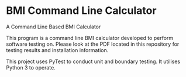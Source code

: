 # BMI Command Line Calculator
A Command Line Based BMI Calculator

This program is a command line BMI calculator developed to perform software testing on. Please look at the PDF located in this repository for testing results and installation information.

This project uses PyTest to conduct unit and boundary testing. It utilises Python 3 to operate.
